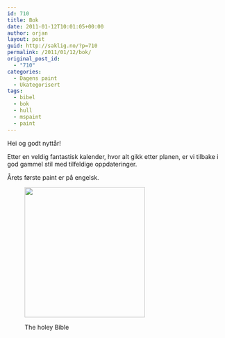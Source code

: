 ```yaml
---
id: 710
title: Bok
date: 2011-01-12T10:01:05+00:00
author: orjan
layout: post
guid: http://saklig.no/?p=710
permalink: /2011/01/12/bok/
original_post_id:
  - "710"
categories:
  - Dagens paint
  - Ukategorisert
tags:
  - bibel
  - bok
  - hull
  - mspaint
  - paint
---
```

Hei og godt nyttår!

Etter en veldig fantastisk kalender, hvor alt gikk etter planen, er vi tilbake i god gammel stil med tilfeldige oppdateringer.

Årets første paint er på engelsk. <figure id="attachment_711" style="width: 277px" class="wp-caption aligncenter">

[<img src="http://46.101.118.241/wp-content/uploads/2011/01/bibel.png?w=277&#038;h=300" alt="" title="bibel" width="277" height="300" class="size-medium wp-image-711" srcset="http://46.101.118.241/wp-content/uploads/2011/01/bibel.png 321w, http://46.101.118.241/wp-content/uploads/2011/01/bibel-278x300.png 278w" sizes="(max-width: 277px) 100vw, 277px" />](http://46.101.118.241/wp-content/uploads/2011/01/bibel.png)<figcaption class="wp-caption-text">The holey Bible</figcaption></figure>